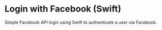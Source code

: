 # Login with Facebook (Swift)

Simple Facebook API login using Swift to authenticate a user via Facebook.

